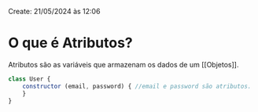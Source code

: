 Create: 21/05/2024 às 12:06

# **O que é Atributos?**

Atributos são as variáveis que armazenam os dados de um [[Objetos]].

``` JavaScript
class User {
	constructor (email, password) { //email e password são atributos.
	}
}
```
